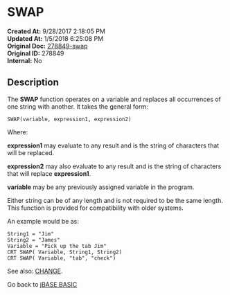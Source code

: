 # SWAP

**Created At:** 9/28/2017 2:18:05 PM  
**Updated At:** 1/5/2018 6:25:08 PM  
**Original Doc:** [278849-swap](https://docs.jbase.com/36868-jbase-basic/278849-swap)  
**Original ID:** 278849  
**Internal:** No  

## Description

The **SWAP** function operates on a variable and replaces all occurrences of one string with another. It takes the general form:

```
SWAP(variable, expression1, expression2)
```

Where:

**expression1** may evaluate to any result and is the string of characters that will be replaced.

**expression2** may also evaluate to any result and is the string of characters that will replace **expression1**.

**variable** may be any previously assigned variable in the program.

Either string can be of any length and is not required to be the same length. This function is provided for compatibility with older systems.

An example would be as:

```
String1 = "Jim"
String2 = "James"
Variable = "Pick up the tab Jim"
CRT SWAP( Variable, String1, String2)
CRT SWAP( Variable, "tab", "check")
```

See also: [CHANGE](./../change).

Go back to [jBASE BASIC](./../README.md)
